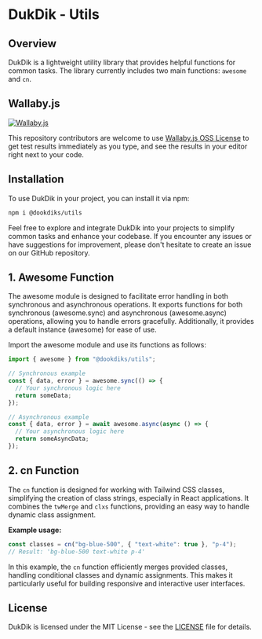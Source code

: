 
# DukDik - Utils

## Overview

DukDik is a lightweight utility library that provides helpful functions for common tasks. The library currently includes two main functions: `awesome` and `cn`.

## Wallaby.js

[![Wallaby.js](https://img.shields.io/badge/wallaby.js-powered-blue.svg?style=for-the-badge&logo=github)](https://wallabyjs.com/oss/)

This repository contributors are welcome to use
[Wallaby.js OSS License](https://wallabyjs.com/oss/) to get
test results immediately as you type, and see the results in
your editor right next to your code.

## Installation

To use DukDik in your project, you can install it via npm:

```bash
npm i @dookdiks/utils
```

Feel free to explore and integrate DukDik into your projects to simplify common tasks and enhance your codebase. If you encounter any issues or have suggestions for improvement, please don't hesitate to create an issue on our GitHub repository.

## 1. Awesome Function

The awesome module is designed to facilitate error handling in both synchronous and asynchronous operations. It exports functions for both synchronous (awesome.sync) and asynchronous (awesome.async) operations, allowing you to handle errors gracefully. Additionally, it provides a default instance (awesome) for ease of use.

Import the awesome module and use its functions as follows:

```typescript
import { awesome } from "@dookdiks/utils";

// Synchronous example
const { data, error } = awesome.sync(() => {
  // Your synchronous logic here
  return someData;
});

// Asynchronous example
const { data, error } = await awesome.async(async () => {
  // Your asynchronous logic here
  return someAsyncData;
});
```

## 2. cn Function

The `cn` function is designed for working with Tailwind CSS classes, simplifying the creation of class strings, especially in React applications. It combines the `twMerge` and `clxs` functions, providing an easy way to handle dynamic class assignment.

**Example usage:**

```javascript
const classes = cn("bg-blue-500", { "text-white": true }, "p-4");
// Result: 'bg-blue-500 text-white p-4'
```

In this example, the `cn` function efficiently merges provided classes, handling conditional classes and dynamic assignments. This makes it particularly useful for building responsive and interactive user interfaces.

## License

DukDik is licensed under the MIT License - see the [LICENSE](LICENSE) file for details.
